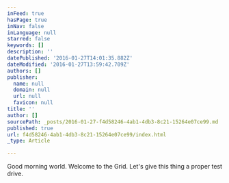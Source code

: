 ```yaml
---
inFeed: true
hasPage: true
inNav: false
inLanguage: null
starred: false
keywords: []
description: ''
datePublished: '2016-01-27T14:01:35.882Z'
dateModified: '2016-01-27T13:59:42.709Z'
authors: []
publisher:
  name: null
  domain: null
  url: null
  favicon: null
title: ''
author: []
sourcePath: _posts/2016-01-27-f4d58246-4ab1-4db3-8c21-15264e07ce99.md
published: true
url: f4d58246-4ab1-4db3-8c21-15264e07ce99/index.html
_type: Article

---
```

Good morning world.  Welcome to the Grid.  Let's give this thing a proper test drive.